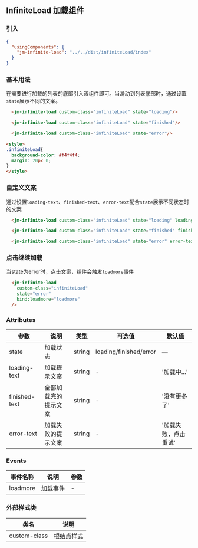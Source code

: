 ## InfiniteLoad 加载组件

### 引入

```json
{
  "usingComponents": {
    "jm-infinite-load": "../../dist/infiniteLoad/index"
  }
}
```

### 基本用法

在需要进行加载的列表的底部引入该组件即可。当滑动到列表底部时，通过设置`state`展示不同的文案。


```html
  <jm-infinite-load custom-class="infiniteLoad" state="loading"/>

  <jm-infinite-load custom-class="infiniteLoad" state="finished"/>

  <jm-infinite-load custom-class="infiniteLoad" state="error"/>

<style>
.infiniteLoad{
  background-color: #f4f4f4;
  margin: 20px 0;
}
</style>
```

### 自定义文案

通过设置`loading-text`、`finished-text`、`error-text`配合`state`展示不同状态时的文案


```html
  <jm-infinite-load custom-class="infiniteLoad" state="loading" loading-text="自定义加载文案" />

  <jm-infinite-load custom-class="infiniteLoad" state="finished" finished-text="自定义完成文案"/>

  <jm-infinite-load custom-class="infiniteLoad" state="error" error-text="自定义错误文案"/>
```

### 点击继续加载

当state为error时，点击文案，组件会触发`loadmore`事件


```html
  <jm-infinite-load
    custom-class="infiniteLoad"
    state="error"
    bind:loadmore="loadmore"
  />
```

### Attributes
| 参数      | 说明                                 | 类型      | 可选值       | 默认值   |
|---------- |------------------------------------ |---------- |------------- |-------- |
| state      |	加载状态                |	string    |	loading/finished/error |	—     |
| loading-text    | 加载提示文案                      |	string    |	-         |	'加载中...' |
| finished-text      | 全部加载完的提示文案                  | string | - | '没有更多了' |
| error-text  | 加载失败的提示文案                  | string | - | '加载失败，点击重试' |

### Events

| 事件名称      | 说明                                 | 参数     |
|------------- |------------------------------------ |--------- |
| loadmore        | 加载事件                    | -       |

### 外部样式类

| 类名     | 说明                |
|---------|---------------------|
| custom-class | 根结点样式 |
